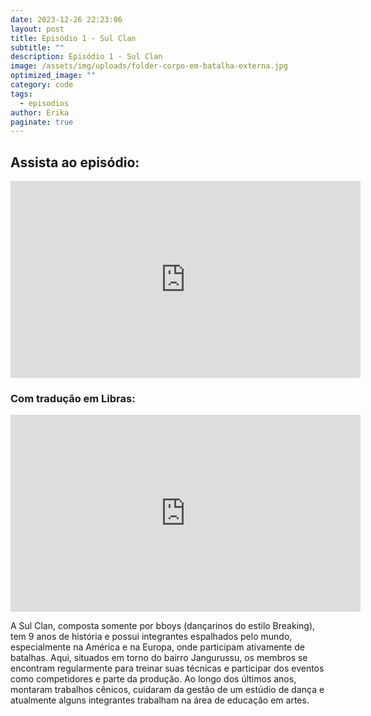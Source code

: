 ```yaml
---
date: 2023-12-26 22:23:06
layout: post
title: E﻿pisódio 1 - Sul Clan
subtitle: ""
description: E﻿pisódio 1 - Sul Clan
image: /assets/img/uploads/folder-corpo-em-batalha-externa.jpg
optimized_image: ""
category: code
tags:
  - episodios
author: Erika
paginate: true
---
```

## A﻿ssista ao episódio: 

<iframe width="560" height="315" src="https://www.youtube.com/embed/_UFsDqmTtmA?si=ypqgW0MX1M3hdJOB" title="YouTube video player" frameborder="0" allow="accelerometer; autoplay; clipboard-write; encrypted-media; gyroscope; picture-in-picture; web-share" allowfullscreen></iframe>

### C﻿om tradução em Libras:

<iframe width="560" height="315" src="https://www.youtube.com/embed/JTuj88kTqJc?si=o-G4bMAyIBsTODhk" title="YouTube video player" frameborder="0" allow="accelerometer; autoplay; clipboard-write; encrypted-media; gyroscope; picture-in-picture; web-share" allowfullscreen></iframe>

A Sul Clan, composta somente por bboys (dançarinos do estilo Breaking), tem 9 anos de história e possui integrantes espalhados pelo mundo, especialmente na América e na Europa, onde participam ativamente de batalhas. Aqui, situados em torno do bairro Jangurussu, os membros se encontram regularmente para treinar suas técnicas e participar dos eventos como competidores e parte da produção. Ao longo dos últimos anos, montaram trabalhos cênicos, cuidaram da gestão de um estúdio de dança e atualmente alguns integrantes trabalham na área de educação em artes.